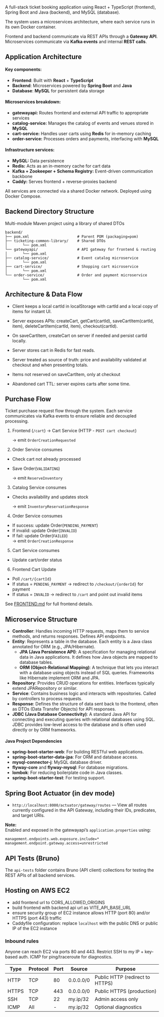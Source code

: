 A full-stack ticket booking application using React + TypeScript (frontend), Spring Boot and Java (backend), and MySQL (database). 

The system uses a microservices architecture, where each service runs in its own Docker container.

Frontend and backend communicate via REST APIs through a **Gateway API**.
Microservices communicate via **Kafka events** and internal **REST calls**.

## Application Architecture

#### Key components:

- **Frontend**: Built with **React** + **TypeScript**
- **Backend**: Microservices powered by **Spring Boot** and **Java**
- **Database**: **MySQL** for persistent data storage

#### Microservices breakdown:

* **gatewayapi:** Routes frontend and external API traffic to appropriate services
* **catalog-service:** Manages the catalog of events and venues stored in **MySQL**
* **cart-service:** Handles user carts using **Redis** for in-memory caching
* **order-service:** Processes orders and payments, interfacing with **MySQL**

#### Infrastructure services:

* **MySQL:** Data persistence
* **Redis:** Acts as an in-memory cache for cart data
* **Kafka + Zookeeper + Schema Registry:** Event-driven communication backbone
* **Caddy:** Serves frontend + reverse-proxies backend

All services are connected via a shared Docker network. Deployed using Docker Compose.


## Backend Directory Structure

Multi-module Maven project using a library of shared DTOs

```
backend/
├── pom.xml                      # Parent POM (packaging=pom)
├── ticketing-common-library/    # Shared DTOs
│       └── pom.xml
└── gatewayapi/                  # API gateway for frontend & routing
│       └── pom.xml
├── catalog-service/             # Event catalog microservice
│       └── pom.xml
├── cart-service/                # Shopping cart microservice
│       └── pom.xml
└── order-service/               # Order and payment microservice
        └── pom.xml
```


## Architecture & Data Flow

- Client keeps a local cartId in localStorage with cartId and a local copy of items for instant UI.
- Server exposes APIs: createCart, getCart(cartId), saveCartItem(cartId, item), deleteCartItem(cartId, item), checkout(cartId).
- On saveCartItem, createCart on server if needed and persist cartId locally.
- Server stores cart in Redis for fast reads.

- Server treated as source of truth: price and availability validated at checkout and when presenting totals.
- Items not reserved on saveCartItem, only at checkout
- Abandoned cart TTL: server expires carts after some time.


## Purchase Flow
Ticket purchase request flow through the system. Each service communicates via Kafka events to ensure reliable and decoupled processing.

1) Frontend (`/cart`) → Cart Service (HTTP - `POST cart checkout`)
    
   → emit `OrderCreationRequested`

2) Order Service consumes
- Check cart not already processed
- Save Order(`VALIDATING`)

  → emit `ReserveInventory`

3) Catalog Service consumes
- Checks availability and updates stock

  → emit `InventoryReservationResponse`

4) Order Service consumes
- If success: update Order(`PENDING_PAYMENT`)  
- If invalid: update Order(`INVALID`) 
- If fail: update Order(`FAILED`)  
  → emit `OrderCreationResponse`

5) Cart Service consumes
- Update cart/order status

6) Frontend Cart Update
  - Poll `/cart/{cartId}`
  - If status = `PENDING_PAYMENT` → redirect to `/checkout/{orderId}` for payment
  - If status = `INVALID` → redirect to `/cart` and point out invalid items

See [FRONTEND.md](documentation/FRONTEND.md) for full frontend details.


## Microservice Structure

- **Controller**: Handles incoming HTTP requests, maps them to service methods, and returns responses. Defines API endpoints.
- **Entity**: Represents a table in the database. Each entity is a Java class annotated for ORM (e.g., JPA/Hibernate).
  - **JPA (Java Persistence API)**: A specification for managing relational data in Java applications. It defines how Java objects are mapped to database tables.
  - **ORM (Object-Relational Mapping)**: A technique that lets you interact with a database using objects instead of SQL queries. Frameworks like Hibernate implement ORM and JPA.
- **Repository**: Provides CRUD operations for entities. Interfaces typically extend JPARepository or similar.
- **Service**: Contains business logic and interacts with repositories. Called by controllers to process requests.
- **Response**: Defines the structure of data sent back to the frontend, often as DTOs (Data Transfer Objects) for API responses.
- **JDBC (Java Database Connectivity)**: A standard Java API for connecting and executing queries with relational databases using SQL. JDBC provides low-level access to the database and is often used directly or by ORM frameworks.

#### Java Project Dependencies

- **spring-boot-starter-web**: For building RESTful web applications.
- **spring-boot-starter-data-jpa**: For ORM and database access.
- **mysql-connector-j**: MySQL database driver.
- **flyway-core** and **flyway-mysql**: For database migrations.
- **lombok**: For reducing boilerplate code in Java classes.
- **spring-boot-starter-test**: For testing support.

## Spring Boot Actuator (in dev mode)

- `http://localhost:8000/actuator/gateway/routes` — View all routes currently configured in the API Gateway, including their IDs, predicates, and target URIs.

**Note:**  
Enabled and exposed in the gatewayapi’s `application.properties` using:
```
management.endpoints.web.exposure.include=*
management.endpoint.gateway.access=unrestricted
```

## API Tests (Bruno)
The `api-tests` folder contains Bruno (API client) collections for testing the REST APIs of all backend services.


## Hosting on AWS EC2

- add frontend url to CORS_ALLOWED_ORIGINS
- build frontend with backend api url as VITE_API_BASE_URL
- ensure security group of EC2 instance allows HTTP (port 80) and/or HTTPS (port 443) traffic
- Caddyfile configuration: replace `localhost` with the public DNS or public IP of the EC2 instance

### Inbound rules

Anyone can reach EC2 via ports 80 and 443.
Restrict SSH to my IP + key-based auth.
ICMP for ping/traceroute for diagnostics.

| Type  | Protocol | Port | Source    | Purpose                         |
| ----- | -------- | ---- | --------- | ------------------------------- |
| HTTP  | TCP      | 80   | 0.0.0.0/0 | Public HTTP (redirect to HTTPS) |
| HTTPS | TCP      | 443  | 0.0.0.0/0 | Public HTTPS (production)       |
| SSH   | TCP      | 22   | my.ip/32  | Admin access only               |
| ICMP  | All      | -    | my.ip/32  | Optional diagnostics            |
